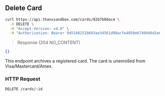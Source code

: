 ## Delete Card

```bash
curl https://api.thanxsandbox.com/cards/92b7b0dac4 \
  -X DELETE \
  -H "Accept-Version: v4.0" \
  -H "Authorization: Bearer 945148251b603ae34561d90acfe4050e67494d6d1e65d4d3d52798407f03c0bd"
```

> Response (204 NO_CONTENT)

```json
{}
```

This endpoint archives a registered card. The card is unenrolled from Visa/Mastercard/Amex.

### HTTP Request

`DELETE /cards/:id`
